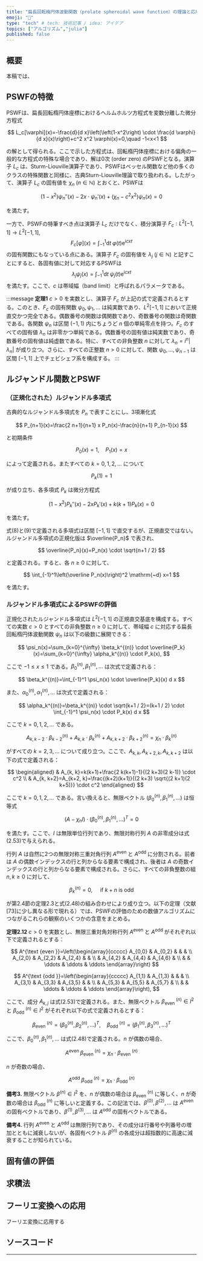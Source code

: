 ```yaml
---
title: "扁長回転楕円体波動関数（prolate spheroidal wave function）の理論と応用"
emoji: "🍡"
type: "tech" # tech: 技術記事 / idea: アイデア
topics: ["アルゴリズム","julia"]
published: false
---
```


## 概要

本稿では、

## PSWFの特徴

PSWFは、扁長回転楕円体座標におけるヘルムホルツ方程式を変数分離した微分方程式

$$
L_c[\varphi](x)=-\frac{d}{d x}\left(\left(1-x^2\right) \cdot \frac{d \varphi}{d x}(x)\right)+c^2 x^2 \varphi(x)=0,\quad -1<x<1
$$

の解として得られる。ここで示した方程式は、回転楕円体座標における偏角の一般的な方程式の特殊な場合であり、解は0次 (order zero) のPSWFとなる。演算子 $L_c$ は、Sturm-Liouville演算子であり、PSWFはベッセル関数など他の多くのクラスの特殊関数と同様に、古典Sturn-Liouville理論で取り扱われる。したがって、演算子 $L_c$ の固有値を $\chi_n\;(n\in\mathbb{N})$ とおくと、PSWFは

$$
\left(1-x^2\right) \psi_n''(x)-2 x \cdot \psi_n'(x)+\left(\chi_n-c^2 x^2\right) \psi_n(x)=0
$$

を満たす。

一方で、PSWFの特筆すべき点は演算子 $L_c$ だけでなく、積分演算子
$F_c: L^2[-1,1] \rightarrow L^2[-1,1]$, 
$$
F_c[\varphi](x)=\int_{-1}^1 \mathrm{d} t\; \varphi(t) \mathrm{e}^{\mathrm{i} c x t} 
$$
の固有関数にもなっている点にある。演算子 $F_c$ の固有値を $\lambda_j\;(j\in\mathbb{N})$ と記すことにすると、各固有値に対して対応するPSWFは
$$
\lambda_j\psi_j(x)=\int_{-1}^1 \mathrm{d} t\;\psi_j(t) \mathrm{e}^{\mathrm{i} c x t} 
$$
を満たす。ここで、$c$ は帯域幅（band limit）と呼ばれるパラメータである。

:::message
**定理1** $c>0$ を実数とし、演算子 $F_c$ が上記の式で定義されるとする。このとき、$F_c$ の固有関数 $\psi_0, \psi_1, \ldots$ は純実数であり、$L^2[-1,1]$ において正規直交かつ完全である。偶数番号の関数は偶関数であり、奇数番号の関数は奇関数である。各関数 $\psi_n$ は区間 $(-1,1)$ 内にちょうど $n$ 個の単純零点を持つ。$F_c$ のすべての固有値 $\lambda_n$ は非零かつ単純である。偶数番号の固有値は純実数であり、奇数番号の固有値は純虚数である。特に、すべての非負整数 $n$ に対して $\lambda_n=i^n\left|\lambda_n\right|$ が成り立つ。さらに、すべての正整数 $n>0$ に対して、関数 $\psi_0, \ldots, \psi_{n-1}$ は区間 $[-1,1]$ 上でチェビシェフ系を構成する。
:::

## ルジャンドル関数とPSWF

### （正規化された）ルジャンドル多項式

古典的なルジャンドル多項式を $P_n$ で表すことにし、3項漸化式

$$
P_{n+1}(x)=\frac{2 n+1}{n+1} x P_n(x)-\frac{n}{n+1} P_{n-1}(x)
$$

と初期条件

$$
P_0(x)=1, \quad P_1(x)=x
$$

によって定義される。またすべての $k=0,1,2, \ldots$ について

$$
P_k(1)=1
$$

が成り立ち、各多項式 $P_k$ は微分方程式

$$
\left(1-x^2\right) P_k''(x)-2 x P_k'(x)+k(k+1) P_k(x)=0
$$

を満たす。

式(8)と(9)で定義される多項式は区間 $[-1,1]$ で直交するが、正規直交ではない。ルジャンドル多項式の正規化版は $\overline{P_n}$ で表され、

$$
\overline{P_n}(x)=P_n(x) \cdot \sqrt{n+1 / 2}
$$

と定義される。すると、各 $n \geqslant 0$ に対して、

$$
\int_{-1}^1\left(\overline P_n(x)\right)^2 \mathrm{~d} x=1
$$

を満たす。

### ルジャンドル多項式によるPSWFの評価

正規化されたルジャンドル多項式は $L^2[-1,1]$ の正規直交基底を構成する。すべての実数 $c>0$ とすべての非負整数 $n \geq 0$ に対して、帯域幅 $c$ に対応する扁長回転楕円体波動関数 $\psi_n$ は以下の級数に展開できる：

$$
\psi_n(x)=\sum_{k=0}^{\infty} \beta_k^{(n)} \cdot \overline{P_k}(x)=\sum_{k=0}^{\infty} \alpha_k^{(n)} \cdot P_k(x),
$$

ここで $-1 \leq x \leq 1$ である。$\beta_0^{(n)}, \beta_1^{(n)}, \ldots$ は次式で定義される：

$$
\beta_k^{(n)}=\int_{-1}^1 \psi_n(x) \cdot \overline{P_k}(x) d x
$$

また、$\alpha_0^{(n)}, \alpha_1^{(n)}, \ldots$ は次式で定義される：

$$
\alpha_k^{(n)}=\beta_k^{(n)} \cdot \sqrt{k+1 / 2}=(k+1 / 2) \cdot \int_{-1}^1 \psi_n(x) \cdot P_k(x) d x
$$

ここで $k=0,1,2, \ldots$ である。

$$
A_{k, k-2} \cdot \beta_{k-2}^{(n)}+A_{k, k} \cdot \beta_k^{(n)}+A_{k, k+2} \cdot \beta_{k+2}^{(n)}=\chi_n \cdot \beta_k^{(n)}
$$

がすべての $k=2,3, \ldots$ について成り立つ。ここで、$A_{k, k}, A_{k+2, k}, A_{k, k+2}$ は以下の式で定義される：

$$
\begin{aligned}
& A_{k, k}=k(k+1)+\frac{2 k(k+1)-1}{(2 k+3)(2 k-1)} \cdot c^2 \\
& A_{k, k+2}=A_{k+2, k}=\frac{(k+2)(k+1)}{(2 k+3) \sqrt{(2 k+1)(2 k+5)}} \cdot c^2
\end{aligned}
$$

ここで $k=0,1,2, \ldots$ である。言い換えると、無限ベクトル $\left(\beta_0^{(n)}, \beta_1^{(n)}, \ldots\right)$ は恒等式

$$
\left(A-\chi_n I\right) \cdot\left(\beta_0^{(n)}, \beta_1^{(n)}, \ldots\right)^T=0
$$

を満たす。ここで、$I$ は無限単位行列であり、無限対称行列 $A$ の非零成分は式(2.53)で与えられる。

行列 $A$ は自然に2つの無限対称三重対角行列 $A^{\text {even }}$ と $A^{\text {odd }}$ に分割される。前者は $A$ の偶数インデックスの行と列からなる要素で構成され、後者は $A$ の奇数インデックスの行と列からなる要素で構成される。さらに、すべての非負整数の組 $n, k \geq 0$ に対して、

$$
\beta_k^{(n)}=0, \quad \text { if } k+n \text { is odd }
$$

が第2.4節の定理2.3と式(2.48)の組み合わせにより成り立つ。以下の定理（文献[73]に少し異なる形で現れる）では、PSWFの評価のための数値アルゴリズムにつながるこれらの観察のいくつかの含意をまとめる。

**定理2.12** $c>0$ を実数とし、無限三重対角対称行列 $A^{\text {even }}$ と $A^{\text {odd }}$ がそれぞれ以下で定義されるとする：

$$
A^{\text {even }}=\left(\begin{array}{ccccc}
A_{0,0} & A_{0,2} & & & \\
A_{2,0} & A_{2,2} & A_{2,4} & & \\
& A_{4,2} & A_{4,4} & A_{4,6} & \\
& & \ddots & \ddots & \ddots
\end{array}\right)
$$

$$
A^{\text {odd }}=\left(\begin{array}{ccccc}
A_{1,1} & A_{1,3} & & & \\
A_{3,1} & A_{3,3} & A_{3,5} & & \\
& A_{5,3} & A_{5,5} & A_{5,7} & \\
& & \ddots & \ddots & \ddots
\end{array}\right),
$$

ここで、成分 $A_{k, j}$ は式(2.53)で定義される。また、無限ベクトル $\beta_{\text {even }}^{(n)} \in l^2$ と $\beta_{\text {odd }}^{(n)} \in l^2$ がそれぞれ以下の式で定義されるとする：

$$
\beta_{\text {even }}^{(n)}=\left(\beta_0^{(n)}, \beta_2^{(n)}, \ldots\right)^T, \quad \beta_{\text {odd }}^{(n)}=\left(\beta_1^{(n)}, \beta_3^{(n)}, \ldots\right)^T
$$

ここで、$\beta_0^{(n)}, \beta_1^{(n)}, \ldots$ は式(2.48)で定義される。$n$ が偶数の場合、

$$
A^{\text {even }} \beta_{\text {even }}^{(n)}=\chi_n \cdot \beta_{\text {even }}^{(n)}
$$

$n$ が奇数の場合、

$$
A^{\text {odd }} \beta_{\text {odd }}^{(n)}=\chi_n \cdot \beta_{\text {odd }}^{(n)}
$$


**備考3.** 無限ベクトル $\beta^{(n)} \in l^2$ を、$n$ が偶数の場合は $\beta_{\text {even }}^{(n)}$ に等しく、$n$ が奇数の場合は $\beta_{\text {odd }}^{(n)}$ に等しいと定義する。この記法では、$\beta^{(0)}, \beta^{(2)}, \ldots$ は $A^{\text {even }}$ の固有ベクトルであり、$\beta^{(1)}, \beta^{(3)}, \ldots$ は $A^{\text {odd }}$ の固有ベクトルである。

**備考4.** 行列 $A^{\text {even }}$ と $A^{\text {odd }}$ は無限行列であり、その成分は行番号や列番号の増加とともに減衰しないが、各固有ベクトル $\beta^{(n)}$ の各成分は超指数的に高速に減衰することが知られている。

## 固有値の評価

## 求積法

## フーリエ変換への応用

フーリエ変換に応用する

## ソースコード



---

[^1]: B. Moore, IEEE Trans. Autom. Control 26, 17–32 (1981).
[^2]: H. Ikeno, Comput. Phys. Commun. 230, 135–144 (2018).
[^3]: T. Haut and G. Beylkin, SIAM J. Matrix Anal. Appl. 33, 1101–1125 (2012). 



